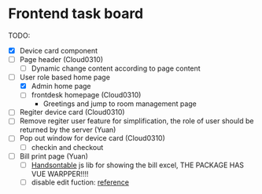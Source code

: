 # Frontend task board

TODO:

- [x] Device card component
- [ ] Page header (Cloud0310)
  - [ ] Dynamic change content according to page content
- [ ] User role based home page
  - [x] Admin home page
  - [ ] frontdesk homepage (Cloud0310)
    - Greetings and jump to room management page
- [ ] Regiter device card (Cloud0310)
- [ ] Remove regiter user feature for simplification, the role of user should be returned by the server (Yuan)
- [ ] Pop out window for device card (Cloud0310)
  - [ ] checkin and checkout
- [ ] Bill print page (Yuan)
  - [ ] [Handsontable](https://handsontable.com/) js lib for showing the bill excel,
        THE PACKAGE HAS VUE WARPPER!!!!
  - [ ] disable edit fuction: [reference](https://handsontable.com/docs/7.1.1/demo-disabled-editing.html)
